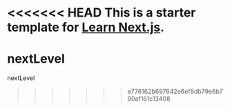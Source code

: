 <<<<<<< HEAD
This is a starter template for [Learn Next.js](https://nextjs.org/learn).
=======
# nextLevel 
nextLevel
>>>>>>> e776162b697642e6ef8db79e6b790af161c13408
